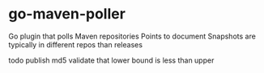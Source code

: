 go-maven-poller
===============

Go plugin that polls Maven repositories
Points to document
Snapshots are typically in different repos than releases

todo
publish md5
validate that lower bound is less than upper